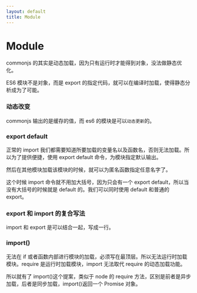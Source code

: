 ```yaml
---
layout: default
title: Module
---
```


# Module

commonjs 的其实是动态加载，因为只有运行时才能得到对象，没法做静态优化。

ES6 模块不是对象，而是 export 的指定代码，就可以在编译时加载，使得静态分析成为了可能。

### 动态改变

commonjs 输出的是缓存的值，而 es6 的模块是可以`动态更新`的。

### export default

正常的 import 我们都需要知道所要加载的变量名以及函数名，否则无法加载。所以为了提供便捷，使用 export default 命令，为模块指定默认输出。

然后在其他模块加载该模块的时候，就可以为匿名函数指定任意名字了。

这个时候 import 命令就不用加大括号，因为只会有一个 export default，所以当没有大括号的时候就是 default 的。我们可以同时使用 default 和普通的 export。

### export 和 import 的复合写法

import 和 export 是可以结合一起，写成一行。

### import()

无法在 if 或者函数内部进行模块的加载，必须写在最顶层。所以无法运行时加载模块。require 是运行时加载模块，import 无法取代 require 的动态加载功能。

所以就有了 import()这个提案，类似于 node 的 require 方法，区别是前者是异步加载，后者是同步加载，import()返回一个 Promise 对象。
